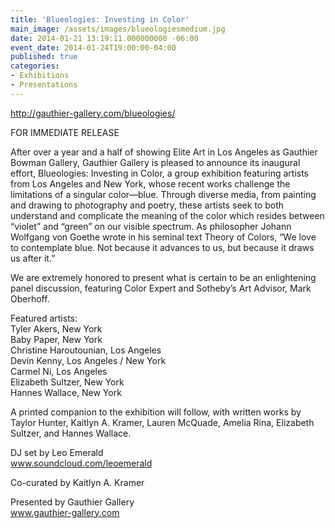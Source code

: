 ```yaml
---
title: 'Blueologies: Investing in Color'
main_image: /assets/images/blueologiesmedium.jpg
date: 2014-01-21 13:19:11.000000000 -06:00
event_date: 2014-01-24T19:00:00-04:00
published: true
categories:
- Exhibitions
- Presentations
---
```

<p><a href="http://gauthier-gallery.com/blueologies/">http://gauthier-gallery.com/blueologies/</a></p>
<p>FOR IMMEDIATE RELEASE</p>
<p>After over a year and a half of showing Elite Art in Los Angeles as Gauthier Bowman Gallery, Gauthier Gallery is pleased to announce its inaugural effort, Blueologies: Investing in Color, a group exhibition featuring artists from Los Angeles and New York, whose recent works challenge the limitations of a singular color—blue. Through diverse media, from painting and drawing to photography and poetry, these artists seek to both understand and complicate the meaning of the color which resides between “violet” and “green” on our visible spectrum. As philosopher Johann Wolfgang von Goethe wrote in his seminal text Theory of Colors, “We love to contemplate blue. Not because it advances to us, but because it draws us after it.”</p>
<p>We are extremely honored to present what is certain to be an enlightening panel discussion, featuring Color Expert and Sotheby’s Art Advisor, Mark Oberhoff.</p>
<p>Featured artists:<br />
Tyler Akers, New York<br />
Baby Paper, New York<br />
Christine Haroutounian, Los Angeles<br />
Devin Kenny, Los Angeles / New York<br />
Carmel Ni, Los Angeles<br />
Elizabeth Sultzer, New York<br />
Hannes Wallace, New York</p>
<p>A printed companion to the exhibition will follow, with written works by Taylor Hunter, Kaitlyn A. Kramer, Lauren McQuade, Amelia Rina, Elizabeth Sultzer, and Hannes Wallace.</p>
<p>DJ set by Leo Emerald<br />
<a href="www.soundcloud.com/leoemerald">www.soundcloud.com/leoemerald</a></p>
<p>Co-curated by Kaitlyn A. Kramer</p>
<p>Presented by Gauthier Gallery<br />
<a href="www.gauthier-gallery.com">www.gauthier-gallery.com</a></p>
